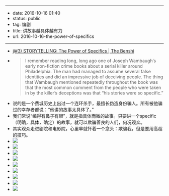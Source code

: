 - --
- date: 2016-10-16 01:40
- status: public
- tag: 编剧
- title: 讲故事越具体越有力
- url: 2016-10-16-the-power-of-specifics
- --
- ji[#3) STORYTELLING: The Power of Specifics | The Benshi](http://thebenshi.com/?p=95)
- > I remember reading long, long ago one of Joseph Wambaugh‘s early non-fiction crime books about a serial killer around Philadelphia. The man had managed to assume several false identities and did an impressive job of deceiving people.  The thing that Wambaugh mentioned repeatedly throughout the book was that the most common comment from the people who were taken in by the killer’s deceptions was that “his stories were so specific.”
- 说的是一个费城历史上出过一个连环杀手，最擅长伪造身份骗人。所有被他骗过的幸存者都说：“他讲的故事太具体了。”
- 我们常说“编得有鼻子有眼”，就是指具体而微的故事。只要讲一个specific（明确，具体，确定）的故事，就可以欺骗善良的人们，何况观众。
- 其实观众走进剧院和电影院，心里早就怀着一个念头：欺骗我，但是要用高超的技巧。
- ![](/_image/2016-10-16/6341760104781979140.jpg)
- ![](/_image/2016-10-16/6341760104781979141.jpg)
- ![](/_image/2016-10-16/6341760104781979142.jpg)
- ![](/_image/2016-10-16/6341760109076946439.jpg)
- ![](/_image/2016-10-16/6341760113371913738.jpg)
- ![](/_image/2016-10-16/6341760117666881038.jpg)
- ![](/_image/2016-10-16/6341760117666881037.jpg)
- ![](/_image/2016-10-16/6341760117666881039.jpg)
- ![](/_image/2016-10-16/6341760121961848337.jpg)
